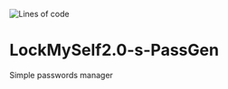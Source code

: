 ![Lines of code](https://img.shields.io/tokei/lines/github/lockmyself2dot0/Evorl-s-PassGen)

# LockMySelf2.0-s-PassGen
Simple passwords manager
